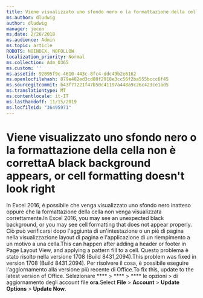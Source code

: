```yaml
---
title: Viene visualizzato uno sfondo nero o la formattazione della cella non è corretta
ms.author: dludwig
author: dludwig
manager: jecon
ms.date: 2/26/2018
ms.audience: Admin
ms.topic: article
ROBOTS: NOINDEX, NOFOLLOW
localization_priority: Normal
ms.collection: Adm_O365
ms.custom: ''
ms.assetid: 92095f9c-4610-443c-8fc4-ddc49b2e6162
ms.openlocfilehash: 879e482ed3cd80f2918e3cc56f2ba555bccc6f45
ms.sourcegitcommit: b43f77221f47b50c41197a448a9c26c423ce1ad5
ms.translationtype: MT
ms.contentlocale: it-IT
ms.lasthandoff: 11/15/2019
ms.locfileid: "36495971"
---
```

# <a name="a-black-background-appears-or-cell-formatting-doesnt-look-right"></a><span data-ttu-id="a1159-102">Viene visualizzato uno sfondo nero o la formattazione della cella non è corretta</span><span class="sxs-lookup"><span data-stu-id="a1159-102">A black background appears, or cell formatting doesn't look right</span></span>

<span data-ttu-id="a1159-103">In Excel 2016, è possibile che venga visualizzato uno sfondo nero inatteso oppure che la formattazione della cella non venga visualizzata correttamente.</span><span class="sxs-lookup"><span data-stu-id="a1159-103">In Excel 2016, you may see an unexpected black background, or you may see cell formatting that does not appear properly.</span></span> <span data-ttu-id="a1159-104">Ciò può verificarsi dopo l'aggiunta di un'intestazione o un piè di pagina nella visualizzazione layout di pagina e l'applicazione di un riempimento a un motivo a una cella.</span><span class="sxs-lookup"><span data-stu-id="a1159-104">This can happen after adding a header or footer in Page Layout View, and applying a pattern fill to a cell.</span></span> <span data-ttu-id="a1159-105">Questo problema è stato risolto nella versione 1708 (Build 8431,2094).</span><span class="sxs-lookup"><span data-stu-id="a1159-105">This problem was fixed in version 1708 (Build 8431.2094).</span></span> <span data-ttu-id="a1159-106">Per risolvere il cosa, è possibile eseguire l'aggiornamento alla versione più recente di Office.</span><span class="sxs-lookup"><span data-stu-id="a1159-106">To fix this, update to the latest version of Office.</span></span> <span data-ttu-id="a1159-107">Selezionare \*\*\*\* \> \*\*\*\* \> \*\*\*\* le opzioni \> di aggiornamento degli account file **ora**.</span><span class="sxs-lookup"><span data-stu-id="a1159-107">Select **File** \> **Account** \> **Update Options** \> **Update Now**.</span></span>
  

